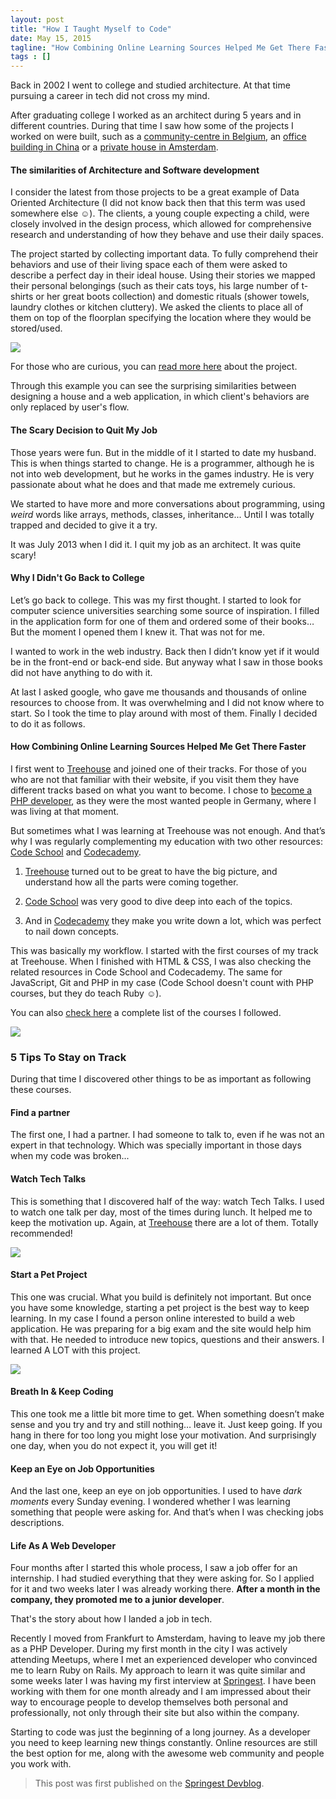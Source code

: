 ```yaml
---
layout: post
title: "How I Taught Myself to Code"
date: May 15, 2015
tagline: "How Combining Online Learning Sources Helped Me Get There Faster"
tags : []
---
```


Back in 2002 I went to college and studied architecture. At that time pursuing a career in tech did not cross my mind.

After graduating college I worked as an architect during 5 years and in different countries. During that time I saw how some of the projects I worked on were built, such as a [community-centre in Belgium](http://www.domusweb.it/en/architecture/2013/11/01/marc_koehler_architects_community_home.html), an [office building in China](http://www.philippmainzer.com/en/projects/taiwan-glass-qfg-qingdao-taiwan-2012) or a [private house in Amsterdam](http://www.archdaily.com/244101/house-like-village-marc-koehler-architects/).

#### The similarities of Architecture and Software development

I consider the latest from those projects to be a great example of Data Oriented Architecture (I did not know back then that this term was used somewhere else ☺). The clients, a young couple expecting a child, were closely involved in the design process, which allowed for comprehensive research and understanding of how they behave and use their daily spaces.

The project started by collecting important data. To fully comprehend their behaviors and use of their living space each of them were asked to describe a perfect day in their ideal house. Using their stories we mapped their personal belongings (such as their cats toys, his large number of t-shirts or her great boots collection) and domestic rituals (shower towels, laundry clothes or kitchen cluttery). We asked the clients to place all of them on top of the floorplan specifying the location where they would be stored/used.

![](http://img.springe.st/2015_05_15_11_45_58_xl4e9.png)

For those who are curious, you can [read more here](http://www.archdaily.com/244101/house-like-village-marc-koehler-architects/) about the project.

Through this example you can see the surprising similarities between designing a house and a web application, in which client's behaviors are only replaced by user's flow.

#### The Scary Decision to Quit My Job

Those years were fun. But in the middle of it I started to date my husband. This is when things started to change. He is a programmer, although he is not into web development, but he works in the games industry. He is very passionate about what he does and that made me extremely curious.

We started to have more and more conversations about programming, using _weird_ words like arrays, methods, classes, inheritance... Until I was totally trapped and decided to give it a try.

It was July 2013 when I did it. I quit my job as an architect. It was quite scary!

#### Why I Didn't Go Back to College

Let’s go back to college. This was my first thought. I started to look for computer science universities searching some source of inspiration. I filled in the application form for one of them and ordered some of their books… But the moment I opened them I knew it. That was not for me.

I wanted to work in the web industry. Back then I didn’t know yet if it would be in the front-end or back-end side. But anyway what I saw in those books did not have anything to do with it.

At last I asked google, who gave me thousands and thousands of online resources to choose from. It was overwhelming and I did not know where to start. So I took the time to play around with most of them. Finally I decided to do it as follows.

#### How Combining Online Learning Sources Helped Me Get There Faster

I first went to [Treehouse](https://teamtreehouse.com/) and joined one of their tracks. For those of you who are not that familiar with their website, if you visit them they have different tracks based on what you want to become. I chose to [become a PHP developer](https://teamtreehouse.com/tracks/php-development), as they were the most wanted people in Germany, where I was living at that moment.

But sometimes what I was learning at Treehouse was not enough. And that’s why I was regularly complementing my education with two other resources: [Code School](https://www.codeschool.com/) and [Codecademy](http://www.codecademy.com/).

1. [Treehouse](https://teamtreehouse.com/) turned out to be great to have the big picture, and understand how all the parts were coming together.

2. [Code School](https://www.codeschool.com/) was very good to dive deep into each of the topics.

3. And in [Codecademy](http://www.codecademy.com/) they make you write down a lot, which was perfect to nail down concepts.

This was basically my workflow. I started with the first courses of my track at Treehouse. When I finished with HTML & CSS, I was also checking the related resources in Code School and Codecademy. The same for JavaScript, Git and PHP in my case (Code School doesn't count with PHP courses, but they do teach Ruby ☺).

You can also [check here](http://www.miriamtocino.com/elearning.html) a complete list of the courses I followed.

![](http://img.springe.st/2015_05_15_11_43_20_whdqm.png)

### 5 Tips To Stay on Track

During that time I discovered other things to be as important as following these courses.

#### Find a partner

The first one, I had a partner. I had someone to talk to, even if he was not an expert in that technology. Which was specially important in those days when my code was broken...

#### Watch Tech Talks

This is something that I discovered half of the way: watch Tech Talks. I used to watch one talk per day, most of the times during lunch. It helped me to keep the motivation up. Again, at [Treehouse](https://teamtreehouse.com/features/conferences) there are a lot of them. Totally recommended!

![](http://img.springe.st/2015_05_15_11_41_10_uxgr5.png)

#### Start a Pet Project

This one was crucial. What you build is definitely not important. But once you have some knowledge, starting a pet project is the best way to keep learning. In my case I found a person online interested to build a web application. He was preparing for a big exam and the site would help him with that. He needed to introduce new topics, questions and their answers. I learned A LOT with this project.

![](http://img.springe.st/2015_05_15_11_42_18_vl5br.png)

#### Breath In & Keep Coding

This one took me a little bit more time to get. When something doesn’t make sense and you try and try and still nothing… leave it. Just keep going. If you hang in there for too long you might lose your motivation. And surprisingly one day, when you do not expect it, you will get it!

#### Keep an Eye on Job Opportunities

And the last one, keep an eye on job opportunities. I used to have _dark moments_ every Sunday evening. I wondered whether I was learning something that people were asking for. And that’s when I was checking jobs descriptions.

#### Life As A Web Developer

Four months after I started this whole process, I saw a job offer for an internship. I had studied everything that they were asking for. So I applied for it and two weeks later I was already working there. **After a month in the company, they promoted me to a junior developer**.

That's the story about how I landed a job in tech.

Recently I moved from Frankfurt to Amsterdam, having to leave my job there as a PHP Developer. During my first month in the city I was actively attending Meetups, where I met an experienced developer who convinced me to learn Ruby on Rails. My approach to learn it was quite similar and some weeks later I was having my first interview at [Springest](https://www.springest.nl/). I have been working with them for one month already and I am impressed about their way to encourage people to develop themselves both personal and professionally, not only through their site but also within the company.

Starting to code was just the beginning of a long journey. As a developer you need to keep learning new things constantly. Online resources are still the best option for me, along with the awesome web community and people you work with.

> This post was first published on the [Springest Devblog](http://devblog.springest.com/).

